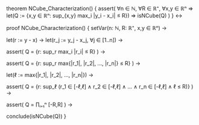 theorem NCube_Characterization() {
  assert(
    ∀n ∈ ℕ, ∀R ∈ ℝ⁺, ∀x,y ∈ ℝⁿ ⇒ 
    let(Q := {x,y ∈ ℝⁿ: sup_{x,y} max_i |y_i - x_i| ≤ R}) ⇒
    isNCube(Q)
  )
} ↔

proof NCube_Characterization() {
  setVar(n: ℕ, R: ℝ⁺, x,y ∈ ℝⁿ) →
  
  let(r := y - x) →
  let(r_j := y_j - x_j, ∀j ∈ [1..n]) →

  assert(
    Q = {r: sup_r max_i |r_i| ≤ R}
  ) →

  assert(
    Q = {r: sup_r max{|r_1|, |r_2|, ..., |r_n|} ≤ R}
  ) →

  let(ℓ := max{|r_1|, |r_2|, ..., |r_n|}) →
  
  assert(
    Q = {r: sup_ℓ (r_1 ∈ [-ℓ,ℓ] ∧ r_2 ∈ [-ℓ,ℓ] ∧ ... ∧ r_n ∈ [-ℓ,ℓ] ∧ ℓ ≤ R)}
  ) →

  assert(
    Q = ∏ᵢ₌₁ⁿ [-R,R]
  ) →

  conclude(isNCube(Q))
}
